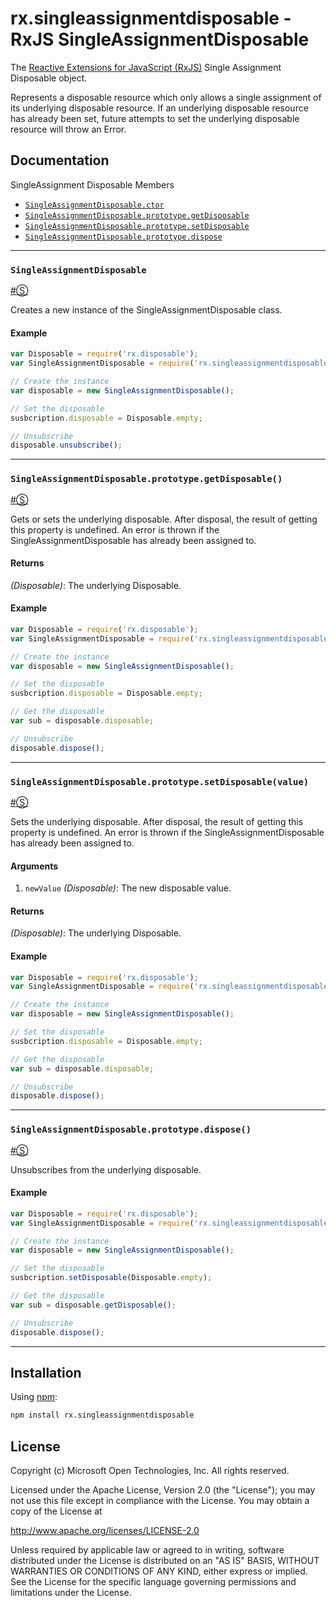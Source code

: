 # rx.singleassignmentdisposable - RxJS SingleAssignmentDisposable #

The [Reactive Extensions for JavaScript (RxJS)](https://github.com/Reactive-Extensions/RxJS) Single Assignment Disposable object.

Represents a disposable resource which only allows a single assignment of its underlying disposable resource.
If an underlying disposable resource has already been set, future attempts to set the underlying disposable resource will throw an Error.

## Documentation ##

SingleAssignment Disposable Members

- [`SingleAssignmentDisposable.ctor`](#singleassignmentdisposable)
- [`SingleAssignmentDisposable.prototype.getDisposable`](#singleassignmentdisposableprototypegetdisposable)
- [`SingleAssignmentDisposable.prototype.setDisposable`](#singleassignmentdisposableprototypesetdisposable)
- [`SingleAssignmentDisposable.prototype.dispose`](#singleassignmentdisposableprototypedispose)

* * *

### <a id="#singleassignmentdisposable"></a>`SingleAssignmentDisposable`
<a href="#singleassignmentdisposables">#</a>[&#x24C8;](https://github.com/Reactive-Extensions/RxJS-Modular/blob/master/modules/disposables/singleassignmentdisposable/index.js "View in source")

Creates a new instance of the SingleAssignmentDisposable class.

#### Example

```js
var Disposable = require('rx.disposable');
var SingleAssignmentDisposable = require('rx.singleassignmentdisposable');

// Create the instance
var disposable = new SingleAssignmentDisposable();

// Set the disposable
susbcription.disposable = Disposable.empty;

// Unsubscribe
disposable.unsubscribe();
```
* * *

### <a id="#singleassignmentdisposableprototypegetdisposable"></a>`SingleAssignmentDisposable.prototype.getDisposable()`
<a href="#singleassignmentdisposableprototypedisposable">#</a>[&#x24C8;](https://github.com/Reactive-Extensions/RxJS-Modular/blob/master/modules/disposables/singleassignmentdisposable/index.js "View in source")

Gets or sets the underlying disposable. After disposal, the result of getting this property is undefined.
An error is thrown if the SingleAssignmentDisposable has already been assigned to.

#### Returns
*(Disposable)*: The underlying Disposable.

#### Example

```js
var Disposable = require('rx.disposable');
var SingleAssignmentDisposable = require('rx.singleassignmentdisposable');

// Create the instance
var disposable = new SingleAssignmentDisposable();

// Set the disposable
susbcription.disposable = Disposable.empty;

// Get the disposable
var sub = disposable.disposable;

// Unsubscribe
disposable.dispose();
```
* * *

### <a id="#singleassignmentdisposableprototypesetdisposablevalue"></a>`SingleAssignmentDisposable.prototype.setDisposable(value)`
<a href="#singleassignmentdisposableprototypedisposable">#</a>[&#x24C8;](https://github.com/Reactive-Extensions/RxJS-Modular/blob/master/modules/disposables/singleassignmentdisposable/index.js "View in source")

Sets the underlying disposable. After disposal, the result of getting this property is undefined.
An error is thrown if the SingleAssignmentDisposable has already been assigned to.

#### Arguments
1. `newValue` *(Disposable)*: The new disposable value.

#### Returns
*(Disposable)*: The underlying Disposable.

#### Example

```js
var Disposable = require('rx.disposable');
var SingleAssignmentDisposable = require('rx.singleassignmentdisposable');

// Create the instance
var disposable = new SingleAssignmentDisposable();

// Set the disposable
susbcription.disposable = Disposable.empty;

// Get the disposable
var sub = disposable.disposable;

// Unsubscribe
disposable.dispose();
```
* * *

### <a id="#singleassignmentdisposableprototypedispose"></a>`SingleAssignmentDisposable.prototype.dispose()`
<a href="#singleassignmentdisposableprototypedispose">#</a>[&#x24C8;](https://github.com/Reactive-Extensions/RxJS-Modular/blob/master/modules/disposables/singleassignmentdisposable/index.js "View in source")

Unsubscribes from the underlying disposable.

#### Example

```js
var Disposable = require('rx.disposable');
var SingleAssignmentDisposable = require('rx.singleassignmentdisposable');

// Create the instance
var disposable = new SingleAssignmentDisposable();

// Set the disposable
susbcription.setDisposable(Disposable.empty);

// Get the disposable
var sub = disposable.getDisposable();

// Unsubscribe
disposable.dispose();
```
* * *

## Installation ##

Using [npm](http://npmjs.org):

```bash
npm install rx.singleassignmentdisposable
```

## License ##

Copyright (c) Microsoft Open Technologies, Inc.  All rights reserved.

Licensed under the Apache License, Version 2.0 (the "License"); you
may not use this file except in compliance with the License. You may
obtain a copy of the License at

http://www.apache.org/licenses/LICENSE-2.0

Unless required by applicable law or agreed to in writing, software
distributed under the License is distributed on an "AS IS" BASIS,
WITHOUT WARRANTIES OR CONDITIONS OF ANY KIND, either express or
implied. See the License for the specific language governing permissions
and limitations under the License.
